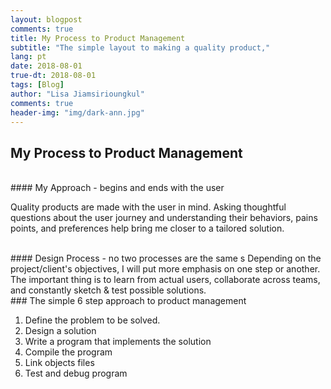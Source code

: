 ```yaml
---
layout: blogpost
comments: true
title: My Process to Product Management
subtitle: "The simple layout to making a quality product,"
lang: pt
date: 2018-08-01
true-dt: 2018-08-01
tags: [Blog]
author: "Lisa Jiamsirioungkul"
comments: true
header-img: "img/dark-ann.jpg"
---
```

## My Process to Product Management

<br>
#### My Approach - begins and ends with the user

Quality products are made with the user in mind. Asking thoughtful questions about the user journey and understanding their behaviors, pains points, and preferences help bring me closer to a tailored solution.

<br>
#### Design Process - no two processes are the same
s
Depending on the project/client's objectives, I will put more emphasis on one step or another. The important thing is to learn from actual users, collaborate across teams, and constantly sketch & test possible solutions. 

<br>
### The simple 6 step approach to product management

1. Define the problem to be solved.
2. Design a solution
3. Write a program that implements the solution
4. Compile the program
5. Link objects files
6. Test and debug program

